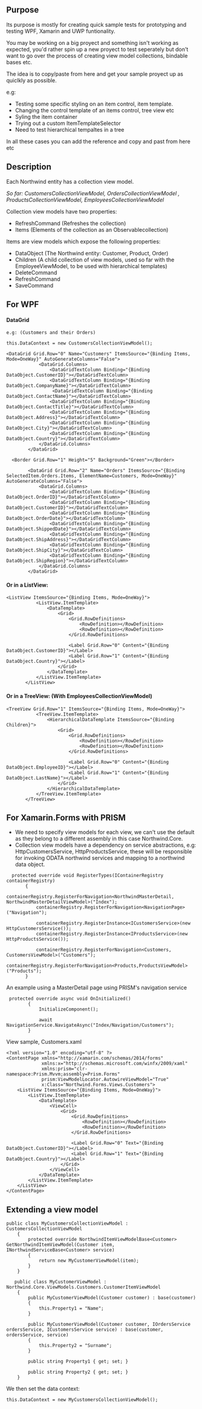  ## Purpose
 
 Its purpose is mostly for creating quick sample tests for prototyping and testing WPF, Xamarin and UWP funtionality.

You may be working on a big proyect and something isn't working as expected, you'd rather spin up a new proyect to test seperately but don't want to go over the process of creating view model collections, bindable bases etc.

The idea is to copy/paste from here and get your sample proyect up as quiclkly as possible.

e.g:
 - Testing some specific styling on an item control, item template.
 - Changing the control template of an items control, tree view etc
 - Syling the item container
 - Trying out a custom ItemTemplateSelector
 - Need to test hierarchical tempaltes in a tree 
 
 In all these cases you can add the reference and copy and past from here etc
 
 ## Description
 
 Each Northwind entity has a collection view model.  
 
 *So far: CustomersCollectionViewModel, OrdersCollectionViewModel , ProductsCollectionViewModel, EmployeesCollectionViewModel*

Collection view models have two properties:
- RefreshCommand (Refreshes the collection)
- Items (Elements of the collection as an Observablecollection)

Items are view models which expose the following properties:
- DataObject (The Northwind entity: Customer, Product, Order)
- Children (A child collection of view models, used so far with the EmployeeViewModel, to be used with hierarchical templates)
- DeleteCommand
- RefreshCommand
- SaveCommand

## For WPF

#### DataGrid
```
e.g: (Customers and their Orders)

this.DataContext = new CustomersCollectionViewModel();

<DataGrid Grid.Row="0" Name="Customers" ItemsSource="{Binding Items, Mode=OneWay}" AutoGenerateColumns="False">
            <DataGrid.Columns>
                <DataGridTextColumn Binding="{Binding DataObject.CustomerID}"></DataGridTextColumn>
                <DataGridTextColumn Binding="{Binding DataObject.CompanyName}"></DataGridTextColumn>
                 <DataGridTextColumn Binding="{Binding DataObject.ContactName}"></DataGridTextColumn>
                <DataGridTextColumn Binding="{Binding DataObject.ContactTitle}"></DataGridTextColumn>
                <DataGridTextColumn Binding="{Binding DataObject.Address}"></DataGridTextColumn>
                <DataGridTextColumn Binding="{Binding DataObject.City}"></DataGridTextColumn>
                <DataGridTextColumn Binding="{Binding DataObject.Country}"></DataGridTextColumn>
            </DataGrid.Columns>
        </DataGrid>
       
  <Border Grid.Row="1" Height="5" Background="Green"></Border>

        <DataGrid Grid.Row="2" Name="Orders" ItemsSource="{Binding SelectedItem.Orders.Items, ElementName=Customers, Mode=OneWay}" AutoGenerateColumns="False">
            <DataGrid.Columns>
                <DataGridTextColumn Binding="{Binding DataObject.OrderID}"></DataGridTextColumn>
                <DataGridTextColumn Binding="{Binding DataObject.CustomerID}"></DataGridTextColumn>
                <DataGridTextColumn Binding="{Binding DataObject.OrderDate}"></DataGridTextColumn>
                <DataGridTextColumn Binding="{Binding DataObject.ShippedDate}"></DataGridTextColumn>
                <DataGridTextColumn Binding="{Binding DataObject.ShipAddress}"></DataGridTextColumn>
                <DataGridTextColumn Binding="{Binding DataObject.ShipCity}"></DataGridTextColumn>
                <DataGridTextColumn Binding="{Binding DataObject.ShipRegion}"></DataGridTextColumn>
            </DataGrid.Columns>
        </DataGrid>
 ```
 
 #### Or in a ListView:
 
 ```
 <ListView ItemsSource="{Binding Items, Mode=OneWay}">
            <ListView.ItemTemplate>
                <DataTemplate>
                    <Grid>
                        <Grid.RowDefinitions>
                            <RowDefinition></RowDefinition>
                            <RowDefinition></RowDefinition>
                        </Grid.RowDefinitions>

                        <Label Grid.Row="0" Content="{Binding DataObject.CustomerID}"></Label>
                        <Label Grid.Row="1" Content="{Binding DataObject.Country}"></Label>
                    </Grid>
                </DataTemplate>
            </ListView.ItemTemplate>
        </ListView>
 ```
 
  #### Or in a TreeView: (With EmployeesCollectionViewModel)
 
 ```
<TreeView Grid.Row="1" ItemsSource="{Binding Items, Mode=OneWay}">
            <TreeView.ItemTemplate>
                <HierarchicalDataTemplate ItemsSource="{Binding Children}">
                    <Grid>
                        <Grid.RowDefinitions>
                            <RowDefinition></RowDefinition>
                            <RowDefinition></RowDefinition>
                        </Grid.RowDefinitions>

                        <Label Grid.Row="0" Content="{Binding DataObject.EmployeeID}"></Label>
                        <Label Grid.Row="1" Content="{Binding DataObject.LastName}"></Label>
                    </Grid>
                </HierarchicalDataTemplate>
            </TreeView.ItemTemplate>
        </TreeView>
 ```
 
 ## For Xamarin.Forms with PRISM
 
 - We need to specify view models for each view, we can't use the default as they belong to a different assembly in this case Northwind.Core.
 - Collection view models have a dependency on service abstractions, e.g: HttpCustomersService, HttpProductsService, these will be responsible for invoking ODATA northwind services and mapping to a northwind data object.
 
 ```
   protected override void RegisterTypes(IContainerRegistry containerRegistry)
        {
            containerRegistry.RegisterForNavigation<NorthwindMasterDetail, NorthwindMasterDetailViewModel>("Index");
            containerRegistry.RegisterForNavigation<NavigationPage>("Navigation");

            containerRegistry.RegisterInstance<ICustomersService>(new HttpCustomersService());
            containerRegistry.RegisterInstance<IProductsService>(new HttpProductsService());

            containerRegistry.RegisterForNavigation<Customers, CustomersViewModel>("Customers");
            containerRegistry.RegisterForNavigation<Products,ProductsViewModel>("Products");
        }
```

An example using a MasterDetail page using PRISM's navigation service

```
 protected override async void OnInitialized()
        {
            InitializeComponent();

            await NavigationService.NavigateAsync("Index/Navigation/Customers");
        }
```

View sample, Customers.xaml

```
<?xml version="1.0" encoding="utf-8" ?>
<ContentPage xmlns="http://xamarin.com/schemas/2014/forms"
             xmlns:x="http://schemas.microsoft.com/winfx/2009/xaml"
             xmlns:prism="clr-namespace:Prism.Mvvm;assembly=Prism.Forms"
             prism:ViewModelLocator.AutowireViewModel="True"
             x:Class="Northwind.Forms.Views.Customers">
    <ListView ItemsSource="{Binding Items, Mode=OneWay}">
        <ListView.ItemTemplate>
            <DataTemplate>
                <ViewCell>
                    <Grid>
                        <Grid.RowDefinitions>
                            <RowDefinition></RowDefinition>
                            <RowDefinition></RowDefinition>
                        </Grid.RowDefinitions>

                        <Label Grid.Row="0" Text="{Binding DataObject.CustomerID}"></Label>
                        <Label Grid.Row="1" Text="{Binding DataObject.Country}"></Label>
                    </Grid>
                </ViewCell>
            </DataTemplate>
        </ListView.ItemTemplate>
    </ListView>
</ContentPage>
```

## Extending a view model

```
public class MyCustomersCollectionViewModel : CustomersCollectionViewModel
    {
        protected override NorthwindItemViewModelBase<Customer> GetNorthwindItemViewModel(Customer item, INorthwindServiceBase<Customer> service)
        {
            return new MyCustomerViewModel(item);
        }
    }
    
   public class MyCustomerViewModel : Northwind.Core.ViewModels.Customers.CustomerItemViewModel
    {
        public MyCustomerViewModel(Customer customer) : base(customer)
        {
            this.Property1 = "Name";
        }

        public MyCustomerViewModel(Customer customer, IOrdersService ordersService, ICustomersService service) : base(customer, ordersService, service)
        {
            this.Property2 = "Surname";
        }

        public string Property1 { get; set; }

        public string Property2 { get; set; }
    }
```

We then set the data context:

```
this.DataContext = new MyCustomersCollectionViewModel();
```
